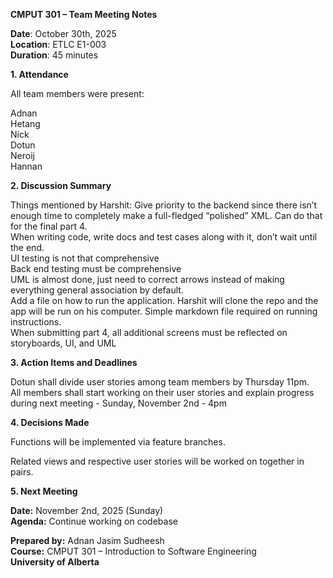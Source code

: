 
**CMPUT 301 – Team Meeting Notes**

**Date**: October 30th, 2025  
**Location**: ETLC E1-003  
**Duration**: 45 minutes  

**1. Attendance**

All team members were present:

Adnan  
Hetang  
Nick  
Dotun  
Neroij  
Hannan

**2. Discussion Summary**

Things mentioned by Harshit:
Give priority to the backend since there isn’t enough time to completely make a full-fledged “polished” XML. Can do that for the final part 4.  
When writing code, write docs and test cases along with it, don’t wait until the end.  
UI testing is not that comprehensive  
Back end testing must be comprehensive  
UML is almost done, just need to correct arrows instead of making everything general association by default.  
Add a file on how to run the application. Harshit will clone the repo and the app will be run on his computer. Simple markdown file required on running instructions.  
When submitting part 4, all additional screens must be reflected on storyboards, UI, and UML  


**3. Action Items and Deadlines**

Dotun shall divide user stories among team members by Thursday 11pm.  
All members shall start working on their user stories and explain progress during next meeting - Sunday, November 2nd - 4pm  

**4. Decisions Made**

Functions will be implemented via feature branches.  

Related views and respective user stories will be worked on together in pairs.  


**5. Next Meeting**

**Date:** November 2nd, 2025 (Sunday)  
**Agenda:** Continue working on codebase  


**Prepared by:** Adnan Jasim Sudheesh  
**Course:** CMPUT 301 – Introduction to Software Engineering  
**University of Alberta**  
